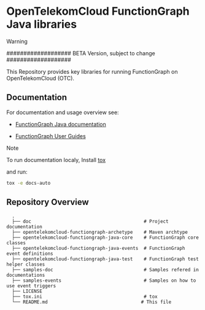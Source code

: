 OpenTelekomCloud FunctionGraph Java libraries
=============================================

> [!WARNING]  
> ################### BETA Version, subject to change ###################
>

This Repository provides key libraries for running FunctionGraph on OpenTelekomCloud (OTC).

Documentation
-------------

For documentation and usage overview see: 
* [FunctionGraph Java documentation](https://helpcenter-docs.obs-website.eu-de.otc.t-systems.com/opentelekomcloud-functiongraph-java/docs-build)

* [FunctionGraph User Guides](https://docs.otc.t-systems.com/function-graph/umn)

>[!NOTE] 
> To run documentation localy, 
> Install [tox](https://tox.wiki/en/4.26.0/installation.html) 
> 
> and run:
>
>  ```bash
>  tox -e docs-auto
>  ```


Repository Overview
-------------------

```text
  .
  ├── doc                                         # Project documentation
  ├── opentelekomcloud-functiongraph-archetype    # Maven archtype
  ├── opentelekomcloud-functiongraph-java-core    # FunctionGraph core classes
  ├── opentelekomcloud-functiongraph-java-events  # FunctionGraph event definitions
  ├── opentelekomcloud-functiongraph-java-test    # FunctionGraph test helper classes
  ├── samples-doc                                 # Samples refered in documentations
  ├── samples-events                              # Samples on how to use event triggers
  ├── LICENSE
  ├── tox.ini                                     # tox 
  └── README.md                                  # This file

```